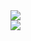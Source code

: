 <img src="https://repository-images.githubusercontent.com/315036357/08a4ba00-3657-11eb-85c6-718cf73e18f0">
<br>
<img src="https://metrics.lecoq.io/DerGoogler">
